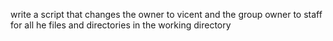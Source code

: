 write a script that changes the owner to vicent and the group owner to staff for all he files and directories in the working directory
